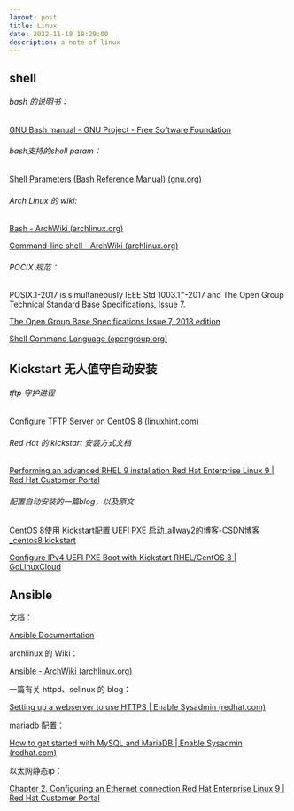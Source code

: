 ```yaml
---
layout: post
title: Linux
date: 2022-11-18 18:29:00
description: a note of linux
---
```


## shell

###### bash 的说明书：

[GNU Bash manual - GNU Project - Free Software Foundation](https://www.gnu.org/software/bash/manual/)

###### bash支持的shell param：

[Shell Parameters (Bash Reference Manual) (gnu.org)](https://www.gnu.org/software/bash/manual/html_node/Shell-Parameters.html)

###### Arch Linux 的 wiki:

[Bash - ArchWiki (archlinux.org)](https://wiki.archlinux.org/title/Bash)

[Command-line shell - ArchWiki (archlinux.org)](https://wiki.archlinux.org/title/Command-line_shell)

###### POCIX 规范：

POSIX.1-2017 is simultaneously IEEE Std 1003.1™-2017 and The Open Group Technical Standard Base Specifications, Issue 7.

[The Open Group Base Specifications Issue 7, 2018 edition](https://pubs.opengroup.org/onlinepubs/9699919799/)

[Shell Command Language (opengroup.org)](https://pubs.opengroup.org/onlinepubs/9699919799/utilities/V3_chap02.html#tag_18_09)



## Kickstart 无人值守自动安装

###### tftp 守护进程

[Configure TFTP Server on CentOS 8 (linuxhint.com)](https://linuxhint.com/tftp_server_centos8/)

###### Red Hat 的 kickstart 安装方式文档

[Performing an advanced RHEL 9 installation Red Hat Enterprise Linux 9 | Red Hat Customer Portal](https://access.redhat.com/documentation/en-us/red_hat_enterprise_linux/9/html/performing_an_advanced_rhel_9_installation/index)

###### 配置自动安装的一篇blog，以及原文

[CentOS 8使用 Kickstart配置 UEFI PXE 启动_allway2的博客-CSDN博客_centos8 kickstart](https://blog.csdn.net/allway2/article/details/122135619)

[Configure IPv4 UEFI PXE Boot with Kickstart RHEL/CentOS 8 | GoLinuxCloud](https://www.golinuxcloud.com/configure-uefi-pxe-boot-with-kickstart/)





## Ansible

文档：

[Ansible Documentation](https://docs.ansible.com/)

archlinux 的 Wiki：

[Ansible - ArchWiki (archlinux.org)](https://wiki.archlinux.org/title/Ansible)

一篇有关 httpd、selinux 的 blog：

[Setting up a webserver to use HTTPS | Enable Sysadmin (redhat.com)](https://www.redhat.com/sysadmin/webserver-use-https)

mariadb 配置：

[How to get started with MySQL and MariaDB | Enable Sysadmin (redhat.com)](https://www.redhat.com/sysadmin/mysql-mariadb-introduction)

以太网静态ip：

[Chapter 2. Configuring an Ethernet connection Red Hat Enterprise Linux 9 | Red Hat Customer Portal](https://access.redhat.com/documentation/en-us/red_hat_enterprise_linux/9/html/configuring_and_managing_networking/configuring-an-ethernet-connection_configuring-and-managing-networking#configuring-a-static-ethernet-connection-using-nmcli_configuring-an-ethernet-connection)
